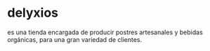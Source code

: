 # delyxios
es una tienda encargada de producir postres artesanales y bebidas orgánicas, para una gran variedad de clientes.
